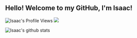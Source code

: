 ## Hello! Welcome to my GitHub, I'm Isaac!

![Isaac's Profile Views](https://komarev.com/ghpvc/?username=mrunderoad)
<img src="https://www.linkedin.com/in/isaac-overstreet/user?username=isaac-overstreet" />

![Isaac's github stats](https://github-readme-stats.vercel.app/api?username=mrunderoad)